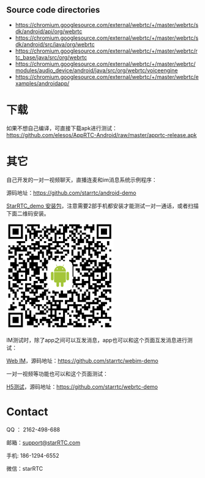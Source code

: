 
## Source code directories

+ https://chromium.googlesource.com/external/webrtc/+/master/webrtc/sdk/android/api/org/webrtc
+ https://chromium.googlesource.com/external/webrtc/+/master/webrtc/sdk/android/src/java/org/webrtc
+ https://chromium.googlesource.com/external/webrtc/+/master/webrtc/rtc_base/java/src/org/webrtc
+ https://chromium.googlesource.com/external/webrtc/+/master/webrtc/modules/audio_device/android/java/src/org/webrtc/voiceengine
+ https://chromium.googlesource.com/external/webrtc/+/master/webrtc/examples/androidapp/

下载
===
如果不想自己编译，可直接下载apk进行测试：https://github.com/elesos/AppRTC-Android/raw/master/apprtc-release.apk





其它
==
自己开发的一对一视频聊天，直播连麦和im消息系统示例程序：

源码地址：https://github.com/starrtc/android-demo

[StarRTC_demo 安装包](https://github.com/starrtc/android-demo/raw/master/StarRTC_demo.apk)，注意需要2部手机都安装才能测试一对一通话，或者扫描下面二维码安装。

![StarRTC_demo 安装包](android.png)

IM测试时，除了app之间可以互发消息，app也可以和这个页面互发消息进行测试：

[Web IM](https://www.starrtc.com/demo/im)，源码地址：https://github.com/starrtc/webim-demo

一对一视频等功能也可以和这个页面测试：

[H5测试](https://www.starrtc.com/demo/h5/)，源码地址：https://github.com/starrtc/webrtc-demo

Contact
=====
QQ ： 2162-498-688

邮箱：<a href="mailto:support@starRTC.com">support@starRTC.com</a>

手机: 186-1294-6552

微信：starRTC
